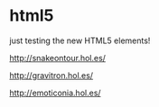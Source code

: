 # html5

just testing the new HTML5 elements!  

http://snakeontour.hol.es/    

http://gravitron.hol.es/  

http://emoticonia.hol.es/  
